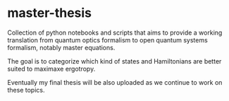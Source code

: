 # master-thesis

Collection of python notebooks and scripts that aims to provide a working translation from quantum optics formalism to open quantum systems formalism, notably master equations. 

The goal is to categorize which kind of states and Hamiltonians are better suited to maximaxe ergotropy. 

Eventually my final thesis will be also uploaded as we continue to work on these topics.
